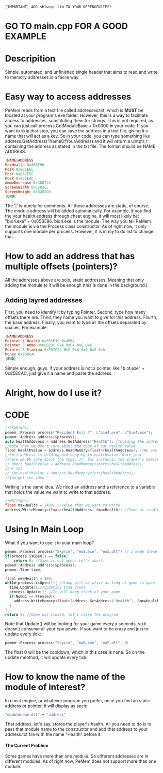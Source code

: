 ```
(IMPORTANT) ADD shlwapi.lib TO YOUR DEPENDENCIES!
```
# GO TO main.cpp FOR A GOOD EXAMPLE

# Descripition

Simple, automated, and unfinished single header that aims to read and write to memory addresses in a facile way.

# Easy way to access addresses
PeMem reads from a text file called addresses.txt, which is **MUST** be located at your program's exe folder. However, this is a way to facilitate access to addresses, substituting them for strings. This is not required, as you can just call process.GetModuleBase + 0x0000 in your code. If you want to skip that step, you can save the address in a text file, giving it a name that will act as a key. So in your code, you can type something like address.GetAddress("NameOfYourAddress) and it will return a uintptr_t containing the address as stated in the txt file.
The format should be NAME ADDRESS. 
```Ruby
|NAME|ADDRESS
MaxHealth 0x85BE96
PosX 0x86CE6C
PosY 0x86CE5C
PosX 0x86CE4C
AmmoDecrease 0x3087C3
ScreenWidth 0x8282CC
ScreenHeight 0x8282D0
|END|
```

The '|' is purely for comments. All these addresses are static, of course. The module address will be added automatically. For example, if you find the your health address through cheat engine, it will most likely be: "bio4.exe" + 0x85BE96. bio4.exe is the module. The way you tell PeMem the module is via the Process class constructor. As of right now, it only supports one module per process. However, it is in my to do list to change that.

# How to add an address that has multiple offsets (pointers)?
All the addresses above are solo, static addresses. Meaning that only adding the module to it will be enough (this is done in the background.)
## Adding layred addresses
First, you need to identify it by typing Pointer. Second, type how many offsets there are. Third, they name you want to give for this address. Fourth, the base address. Finally, you want to type all the offsets separated by spaces.
For example:
```Ruby
|NAME|ADDRESS
Pointer 1 Health 0x805F3C 0x4FB4
Pointer 3 Ammo 0x806D8C 0xA 0x04 0xC 0x6
Pointer 5 Stamina 0x807C8C 0x2 0x4 0x6 0x8 0xA
Money 0x858CAC
|END|
```
Simple enough, guys. If your address is not a pointer, like "biot.exe" + 0x858CAC, just give it a name and paste the address.

# Alright, how do I use it?

# CODE

```c++
/*READING*/
pemem::Process process("Resident Evil 4", L"bio4.exe", L"bio4.exe");
pemem::Address address(&process);
auto healthAddress = address.GetAddress("Health"); //holding the address where our health is located.
//Note that we don't care about the type of our health value.
float healthValue = address.ReadMemory<float>(healthAddress); //We are reading the value that 
//this address is holding and copying to healthValue. Note that
//here we DO care about the type. If, for instance, the player's health is stored as a 2 byte value, we'd use short:
// short healthValue = address.ReadMemory<short>(healthAddress);
//or int
// int healthValue = address.ReadMemory<int>(healthAddress);
//You get the idea.
```

Writing is the same idea. We need an address and a reference to a variable that holds the value we want to write to that address.
```c++
/*WRITING*/
float maxHealth = 2400; //value that we want to write
address.WriteMemory<float>(healthAddress, &maxHealth); //Same as reading, we do care about the type. Easy enough.
```
# Using In Main Loop
What if you want to use it in your main loop?
```c++
pemem::Process process("Skyrim", "eo5.exe", "eo5.dll") // I made these names up lolz
if(process.isOpen() == false)
    return 0; //Game is not open. Let's abort.
pemem::Address address(&process);
pemem::Time time;

float newHealth = 100;
while(process.isOpen()){ //Loop will be alive as long as game is open
  time.Update();//Updating time count
  process.Update(); //It will keep track of your game.
  if(Numb1 == Pressed){
    address.WriteMemory<float>(address.GetAddress("Health"), &newHealth); //Regenerate player's health
  }
}
return 0; //Game was closed, let's close the program
```
Note that Update() will be looking for your game every x seconds, so it doesn't consume all your cpu power. If you want to be crazy and just to update every tick:
```c++
pemem::Process process("Skyrim", "eo5.exe", "eo5.dll", 0)
```
The float 0 will be the cooldown, which in this case is none. So on the update meothod, it will update every tick.

# How to know the name of the module of interest?
In cheat engine, or whatever program you prefer, once you find an static address or pointer, it will display as such:
```Ruby
"modulename.dll" + "address"
```
That address, let's say, stores the player's health. All you need to do is to pass that module name to the constructor and add that address to your address.txt file with the name "Health" before it.
#### The Current Problem
Some games have more than one module. So different addresses are in different modules. As of right now, PeMem does not support more than one module.
